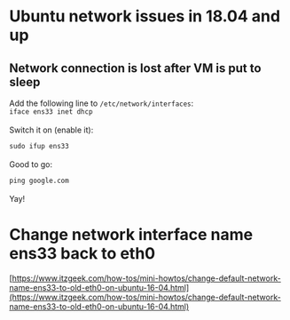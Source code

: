 # Ubuntu network issues in 18.04 and up

## Network connection is lost after VM is put to sleep

Add the following line to `/etc/network/interfaces`:<br>
`iface ens33 inet dhcp`<br><br>
Switch it on (enable it):<br>

`sudo ifup ens33` <br><br>
Good to go:<br>

`ping google.com`<br><br>
Yay!

# Change network interface name ens33 back to eth0

[https://www.itzgeek.com/how-tos/mini-howtos/change-default-network-name-ens33-to-old-eth0-on-ubuntu-16-04.html](https://www.itzgeek.com/how-tos/mini-howtos/change-default-network-name-ens33-to-old-eth0-on-ubuntu-16-04.html)
